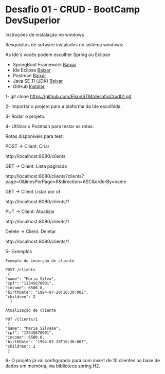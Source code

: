 # Desafio 01 - CRUD - BootCamp DevSuperior

Instruções de instalação no windows

Resquisitos de sofware instalados no sistema windows:

As Ide's vocês podem escolher Spring ou Eclipse

* SpringBoot Framework [Baixar](https://spring.io/projects/spring-boot)
* Ide Eclipse [Baixar](https://www.eclipse.org/downloads/)
* Postman [Baixar](https://www.postman.com/downloads/)
* Java SE 11 (JDK) [Baixar](https://www.oracle.com/java/technologies/javase/jdk11-archive-downloads.html)
* GitHub [Instalar](https://github.com/git-guides/install-git)

1- git clone https://github.com/ElsonSTM/desafioCrud01.git

2- Importar o projeto para a plaforma da Ide escolhida.

3- Rodar o projeto.

4- Utilizar o Postman para testar as rotas.

   Rotas disponiveis para test:

   POST -> Client: Criar

   http://localhost:8080/clients

   GET -> Client: Lista paginada  

   http://localhost:8080/clients?clients?page=0&linesPerPage=6&direction=ASC&orderBy=name

   GET -> Client Listar por id

   http://localhost:8080/clients/1

   PUT -> Client: Atualizar

   http://localhost:8080/clients/1

   Delete -> Client: Deletar 

   http://localhost:8080/clients/1

5- Exemplos
   
   ``
    Exemplo de inserção de cliente
   ``
   ```
   POST /clients
    {
  "name": "Maria Silva",
  "cpf": "12345678901",
  "income": 6500.0,
  "birthDate": "1994-07-20T10:30:00Z",
  "children": 2
     }
   ```

   ``
   Atualização de cliente
   ``
   ```
   PUT /clients/1
    {
  "name": "Maria Silvaaa",
  "cpf": "12345678901",
  "income": 6500.0,
  "birthDate": "1994-07-20T10:30:00Z",
  "children": 2
    }

   ```
6- O projeto já vai configurado para com insert de 10 clientes na base de dados em memória, via biblioteca spring.H2.


